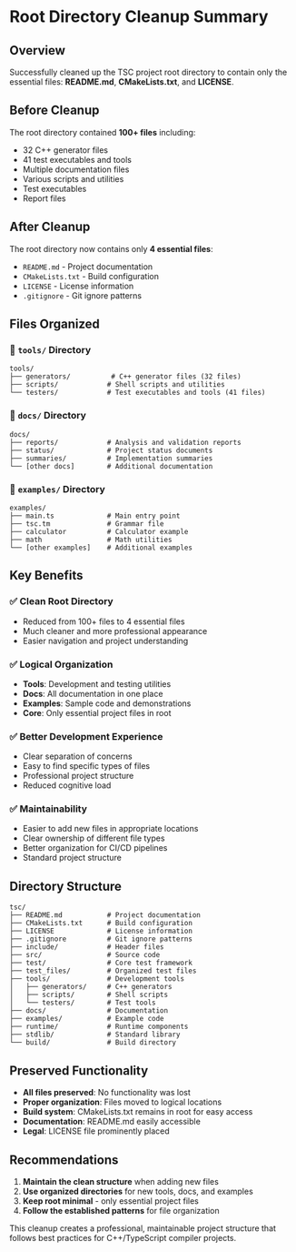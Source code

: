# Root Directory Cleanup Summary

## Overview
Successfully cleaned up the TSC project root directory to contain only the essential files: **README.md**, **CMakeLists.txt**, and **LICENSE**.

## Before Cleanup
The root directory contained **100+ files** including:
- 32 C++ generator files
- 41 test executables and tools
- Multiple documentation files
- Various scripts and utilities
- Test executables
- Report files

## After Cleanup
The root directory now contains only **4 essential files**:
- `README.md` - Project documentation
- `CMakeLists.txt` - Build configuration
- `LICENSE` - License information
- `.gitignore` - Git ignore patterns

## Files Organized

### 📁 `tools/` Directory
```
tools/
├── generators/          # C++ generator files (32 files)
├── scripts/            # Shell scripts and utilities
└── testers/            # Test executables and tools (41 files)
```

### 📁 `docs/` Directory
```
docs/
├── reports/            # Analysis and validation reports
├── status/             # Project status documents
├── summaries/          # Implementation summaries
└── [other docs]        # Additional documentation
```

### 📁 `examples/` Directory
```
examples/
├── main.ts             # Main entry point
├── tsc.tm              # Grammar file
├── calculator          # Calculator example
├── math                # Math utilities
└── [other examples]    # Additional examples
```

## Key Benefits

### ✅ **Clean Root Directory**
- Reduced from 100+ files to 4 essential files
- Much cleaner and more professional appearance
- Easier navigation and project understanding

### ✅ **Logical Organization**
- **Tools**: Development and testing utilities
- **Docs**: All documentation in one place
- **Examples**: Sample code and demonstrations
- **Core**: Only essential project files in root

### ✅ **Better Development Experience**
- Clear separation of concerns
- Easy to find specific types of files
- Professional project structure
- Reduced cognitive load

### ✅ **Maintainability**
- Easier to add new files in appropriate locations
- Clear ownership of different file types
- Better organization for CI/CD pipelines
- Standard project structure

## Directory Structure

```
tsc/
├── README.md           # Project documentation
├── CMakeLists.txt      # Build configuration
├── LICENSE             # License information
├── .gitignore          # Git ignore patterns
├── include/            # Header files
├── src/                # Source code
├── test/               # Core test framework
├── test_files/         # Organized test files
├── tools/              # Development tools
│   ├── generators/     # C++ generators
│   ├── scripts/        # Shell scripts
│   └── testers/        # Test tools
├── docs/               # Documentation
├── examples/           # Example code
├── runtime/            # Runtime components
├── stdlib/             # Standard library
└── build/              # Build directory
```

## Preserved Functionality

- **All files preserved**: No functionality was lost
- **Proper organization**: Files moved to logical locations
- **Build system**: CMakeLists.txt remains in root for easy access
- **Documentation**: README.md easily accessible
- **Legal**: LICENSE file prominently placed

## Recommendations

1. **Maintain the clean structure** when adding new files
2. **Use organized directories** for new tools, docs, and examples
3. **Keep root minimal** - only essential project files
4. **Follow the established patterns** for file organization

This cleanup creates a professional, maintainable project structure that follows best practices for C++/TypeScript compiler projects.

